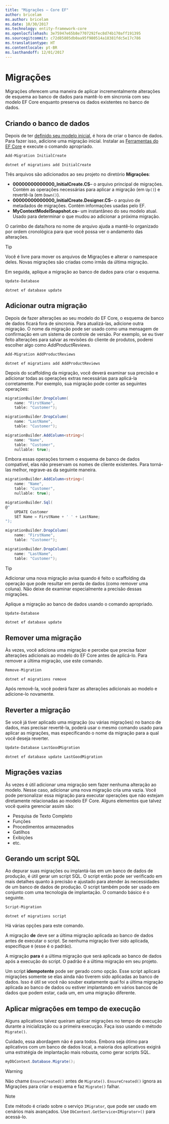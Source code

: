 ```yaml
---
title: "Migrações – Core EF"
author: bricelam
ms.author: bricelam
ms.date: 10/30/2017
ms.technology: entity-framework-core
ms.openlocfilehash: 3e75947e65b8e7707292fec8d74b170aff191395
ms.sourcegitcommit: c72d85805db0aa95f980514a18381fdc5e17c786
ms.translationtype: HT
ms.contentlocale: pt-BR
ms.lasthandoff: 12/01/2017
---
```

<a name="migrations"></a>Migrações
==========
Migrações oferecem uma maneira de aplicar incrementalmente alterações de esquema ao banco de dados para mantê-lo em sincronia com seu modelo EF Core enquanto preserva os dados existentes no banco de dados.

<a name="creating-the-database"></a>Criando o banco de dados
---------------------
Depois de ter [definido seu modelo inicial][1], é hora de criar o banco de dados. Para fazer isso, adicione uma migração inicial.
Instalar as [Ferramentas do EF Core][2] e execute o comando apropriado.

``` powershell
Add-Migration InitialCreate
```
``` Console
dotnet ef migrations add InitialCreate
```

Três arquivos são adicionados ao seu projeto no diretório **Migrações**:

* **00000000000000_InitialCreate.CS**– o arquivo principal de migrações. Contém as operações necessárias para aplicar a migração (em `Up()`) e revertê-la (em `Down()`).
* **00000000000000_InitialCreate.Designer.CS**– o arquivo de metadados de migrações. Contém informações usadas pelo EF.
* **MyContextModelSnapshot.cs**– um instantâneo do seu modelo atual. Usado para determinar o que mudou ao adicionar a próxima migração.

O carimbo de data/hora no nome de arquivo ajuda a mantê-lo organizado por ordem cronológica para que você possa ver o andamento das alterações.

> [!TIP]
> Você é livre para mover os arquivos de Migrações e alterar o namespace deles. Novas migrações são criadas como irmãs da última migração.

Em seguida, aplique a migração ao banco de dados para criar o esquema.

``` powershell
Update-Database
```
``` Console
dotnet ef database update
```

<a name="adding-another-migration"></a>Adicionar outra migração
------------------------
Depois de fazer alterações ao seu modelo do EF Core, o esquema de banco de dados ficará fora de sincronia. Para atualizá-las, adicione outra migração. O nome da migração pode ser usado como uma mensagem de confirmação em um sistema de controle de versão. Por exemplo, se eu tiver feito alterações para salvar as revisões do cliente de produtos, poderei escolher algo como *AddProductReviews*.

``` powershell
Add-Migration AddProductReviews
```
``` Console
dotnet ef migrations add AddProductReviews
```

Depois do scaffolding da migração, você deverá examinar sua precisão e adicionar todas as operações extras necessárias para aplicá-la corretamente. Por exemplo, sua migração pode conter as seguintes operações:

``` csharp
migrationBuilder.DropColumn(
    name: "FirstName",
    table: "Customer");

migrationBuilder.DropColumn(
    name: "LastName",
    table: "Customer");

migrationBuilder.AddColumn<string>(
    name: "Name",
    table: "Customer",
    nullable: true);
```

Embora essas operações tornem o esquema de banco de dados compatível, elas não preservam os nomes de cliente existentes. Para torná-las melhor, regrave-as da seguinte maneira.

``` csharp
migrationBuilder.AddColumn<string>(
    name: "Name",
    table: "Customer",
    nullable: true);

migrationBuilder.Sql(
@"
    UPDATE Customer
    SET Name = FirstName + ' ' + LastName;
");

migrationBuilder.DropColumn(
    name: "FirstName",
    table: "Customer");

migrationBuilder.DropColumn(
    name: "LastName",
    table: "Customer");
```

> [!TIP]
> Adicionar uma nova migração avisa quando é feito o scaffolding da operação que pode resultar em perda de dados (como remover uma coluna). Não deixe de examinar especialmente a precisão dessas migrações.

Aplique a migração ao banco de dados usando o comando apropriado.

``` powershell
Update-Database
```
``` Console
dotnet ef database update
```

<a name="removing-a-migration"></a>Remover uma migração
--------------------
Às vezes, você adiciona uma migração e percebe que precisa fazer alterações adicionais ao modelo do EF Core antes de aplicá-lo.
Para remover a última migração, use este comando.

``` powershell
Remove-Migration
```
``` Console
dotnet ef migrations remove
```

Após removê-la, você poderá fazer as alterações adicionais ao modelo e adicione-lo novamente.

<a name="reverting-a-migration"></a>Reverter a migração
---------------------
Se você já tiver aplicado uma migração (ou várias migrações) no banco de dados, mas precisar revertê-la, poderá usar o mesmo comando usado para aplicar as migrações, mas especificando o nome da migração para a qual você deseja reverter.

``` powershell
Update-Database LastGoodMigration
```
``` Console
dotnet ef database update LastGoodMigration
```

<a name="empty-migrations"></a>Migrações vazias
----------------
Às vezes é útil adicionar uma migração sem fazer nenhuma alteração ao modelo. Nesse caso, adicionar uma nova migração cria uma vazia. Você pode personalizar essa migração para executar operações que não estejam diretamente relacionadas ao modelo EF Core.
Alguns elementos que talvez você queira gerenciar assim são:

* Pesquisa de Texto Completo
* Funções
* Procedimentos armazenados
* Gatilhos
* Exibições
* etc.

<a name="generating-a-sql-script"></a>Gerando um script SQL
-----------------------
Ao depurar suas migrações ou implantá-las em um banco de dados de produção, é útil gerar um script SQL. O script então pode ser verificado em mais detalhes quanto à precisão e ajustado para atender às necessidades de um banco de dados de produção. O script também pode ser usado em conjunto com uma tecnologia de implantação. O comando básico é o seguinte.

``` powershell
Script-Migration
```
``` Console
dotnet ef migrations script
```

Há várias opções para este comando.

A migração **de** deve ser a última migração aplicada ao banco de dados antes de executar o script. Se nenhuma migração tiver sido aplicada, especifique `0` (esse é o padrão).

A migração **para** é a última migração que será aplicada ao banco de dados após a execução do script. O padrão é a última migração em seu projeto.

Um script **idempotente** pode ser gerado como opção. Esse script aplicará migrações somente se elas ainda não tiverem sido aplicadas ao banco de dados. Isso é útil se você não souber exatamente qual foi a última migração aplicada ao banco de dados ou estiver implantando em vários bancos de dados que podem estar, cada um, em uma migração diferente.

<a name="applying-migrations-at-runtime"></a>Aplicar migrações em tempo de execução
------------------------------
Alguns aplicativos talvez queiram aplicar migrações no tempo de execução durante a inicialização ou a primeira execução. Faça isso usando o método `Migrate()`.

Cuidado, essa abordagem não é para todos. Embora seja ótimo para aplicativos com um banco de dados local, a maioria dos aplicativos exigirá uma estratégia de implantação mais robusta, como gerar scripts SQL.

``` csharp
myDbContext.Database.Migrate();
```

> [!WARNING]
> Não chame `EnsureCreated()` antes de `Migrate()`. `EnsureCreated()` ignora as Migrações para criar o esquema e faz `Migrate()` falhar.

> [!NOTE]
> Este método é criado sobre o serviço `IMigrator`, que pode ser usado em cenários mais avançados. Use `DbContext.GetService<IMigrator>()` para acessá-lo.


  [1]: ../../modeling/index.md
  [2]: ../../miscellaneous/cli/index.md
